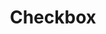---
layout: pattern.njk
tags: 
    - legacy_components_de
key: checkbox-legacy_de
title: Checkbox
parent: legacy_components_de
image: legacy/overview/checkbox.webp
keywords: 
order: 60
---